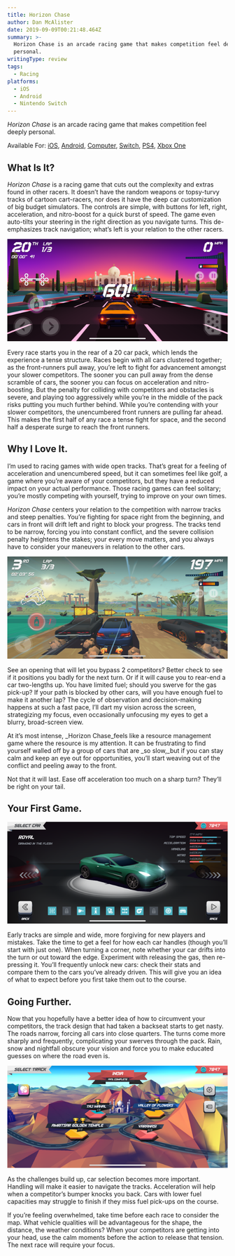```yaml
---
title: Horizon Chase
author: Dan McAlister
date: 2019-09-09T00:21:48.464Z
summary: >-
  Horizon Chase is an arcade racing game that makes competition feel deeply
  personal.
writingType: review 
tags: 
  - Racing
platforms:
  - iOS
  - Android
  - Nintendo Switch
---
```

_Horizon Chase_ is an arcade racing game that makes competition feel deeply personal. 

Available For: [iOS](https://apps.apple.com/us/app/horizon-chase-world-tour/id991018252), [Android](https://play.google.com/store/apps/details?id=com.aquiris.horizonchase&hl=en_US), [Computer](https://store.steampowered.com/app/389140/Horizon_Chase_Turbo/), [Switch](https://www.nintendo.com/games/detail/horizon-chase-turbo-switch/), [PS4](https://store.playstation.com/en-us/product/UP0040-CUSA11275_00-HORIZONTURBOGAME), [Xbox One](https://www.microsoft.com/en-us/p/horizon-chase-turbo/bv3fzp8hc2t5?activetab=pivot%3Aoverviewtab)

## What Is It?

_Horizon Chase_ is a racing game that cuts out the complexity and extras found in other racers. It doesn’t have the random weapons or topsy-turvy tracks of cartoon cart-racers, nor does it have the deep car customization of big budget simulators. The controls are simple, with buttons for left, right, acceleration, and nitro-boost for a quick burst of speed. The game even auto-tilts your steering in the right direction as you navigate turns. This de-emphasizes track navigation; what’s left is your relation to the other racers.

![Picture of a car at the start line, behind all of its competitors. The Taj Mahal looms ahead.](/static/img/img_1750-3.png)

Every race starts you in the rear of a 20 car pack, which lends the experience a tense structure. Races begin with all cars clustered together; as the front-runners pull away, you’re left to fight for advancement amongst your slower competitors. The sooner you can pull away from the dense scramble of cars, the sooner you can focus on acceleration and nitro-boosting. But the penalty for colliding with competitors and obstacles is severe, and playing too aggressively while you’re in the middle of the pack risks putting you much further behind. While you’re contending with your slower competitors, the unencumbered front runners are pulling far ahead. This makes the first half of any race a tense fight for space, and the second half a desperate surge to reach the front runners.

## Why I Love It.

I’m used to racing games with wide open tracks. That’s great for a feeling of acceleration and unencumbered speed, but it can sometimes feel like golf, a game where you’re aware of your competitors, but they have a reduced impact on your actual performance. Those racing games can feel solitary; you’re mostly competing with yourself, trying to improve on your own times. 

_Horizon Chase_ centers your relation to the competition with narrow tracks and steep penalties. You’re fighting for space right from the beginning, and cars in front will drift left and right to block your progress. The tracks tend to be narrow, forcing you into constant conflict, and the severe collision penalty heightens the stakes; your every move matters, and you always have to consider your maneuvers in relation to the other cars. 

![Picture of the player's car colliding with another as it tries to move ahead.](/static/img/img_1759-3.png)

See an opening that will let you bypass 2 competitors? Better check to see if it positions you badly for the next turn. Or if it will cause you to rear-end a car two-lengths up. You have limited fuel; should you swerve for the gas pick-up? If your path is blocked by other cars, will you have enough fuel to make it another lap? The cycle of observation and decision-making happens at such a fast pace, I’ll dart my vision across the screen, strategizing my focus, even occasionally unfocusing my eyes to get a blurry, broad-screen view. 

At it’s most intense, _Horizon Chase_feels like a resource management game where the resource is my attention. It can be frustrating to find yourself walled off by a group of cars that are _so slow,_but if you can stay calm and keep an eye out for opportunities, you’ll start weaving out of the conflict and peeling away to the front. 

Not that it will last. Ease off acceleration too much on a sharp turn? They’ll be right on your tail.

## Your First Game.

![Picture of a car titled "Royal," with a listing of its stats.](/static/img/img_1747-3.png)

Early tracks are simple and wide, more forgiving for new players and mistakes. Take the time to get a feel for how each car handles (though you’ll start with just one). When turning a corner, note whether your car drifts into the turn or out toward the edge. Experiment with releasing the gas, then re-pressing it. You’ll frequently unlock new cars: check their stats and compare them to the cars you’ve already driven. This will give you an idea of what to expect before you first take them out to the course.  

## Going Further.

Now that you hopefully have a better idea of how to circumvent your competitors, the track design that had taken a backseat starts to get nasty. The roads narrow, forcing all cars into close quarters. The turns come more sharply and frequently, complicating your swerves through the pack. Rain, snow and nightfall obscure your vision and force you to make educated guesses on where the road even is.

![Picture of a map of India, with multiple courses available.](/static/img/img_1744-3.png)

As the challenges build up, car selection becomes more important. Handling will make it easier to navigate the tracks. Acceleration will help when a competitor’s bumper knocks you back. Cars with lower fuel capacities may struggle to finish if they miss fuel pick-ups on the course. 

If you’re feeling overwhelmed, take time before each race to consider the map. What vehicle qualities will be advantageous for the shape, the distance, the weather conditions? When your competitors are getting into your head, use the calm moments before the action to release that tension. The next race will require your focus.
